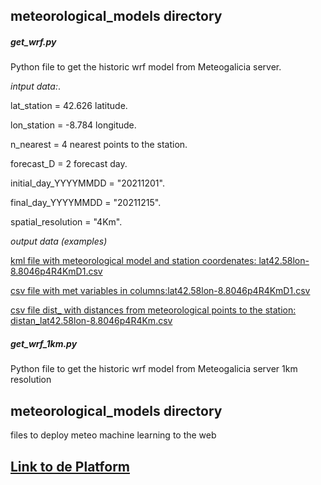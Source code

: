 
## **meteorological_models directory**
##### get_wrf.py
Python file to get the historic wrf model from Meteogalicia server.

*intput data:*.

lat_station = 42.626  latitude.

lon_station = -8.784  longitude.

n_nearest =  4  nearest points to the station.

forecast_D = 2 forecast day.

initial_day_YYYYMMDD = "20211201".

final_day_YYYYMMDD = "20211215".

spatial_resolution = "4Km".

*output data (examples)*

[kml file with meteorological model and station coordenates: lat42.58lon-8.8046p4R4KmD1.csv](https://github.com/granantuin/meteo_ml/blob/main/meteorological_models/lat42.58lon-8.8046p4R4KmD1.csv)

[csv file with met variables in columns:lat42.58lon-8.8046p4R4KmD1.csv](https://github.com/granantuin/meteo_ml/blob/main/meteorological_models/lat42.58lon-8.8046p4R4KmD1.csv)

[csv file dist_ with distances from meteorological points to the station: distan_lat42.58lon-8.8046p4R4Km.csv](https://github.com/granantuin/meteo_ml/blob/main/meteorological_models/distan_lat42.58lon-8.8046p4R4Km.csv)

##### get_wrf_1km.py

Python file to get the historic wrf model from Meteogalicia server 1km resolution

## **meteorological_models directory**

files to deploy meteo machine learning to the web
## [Link to de Platform](https://share.streamlit.io/granantuin/meteo_ml/main/operational_st.py)
